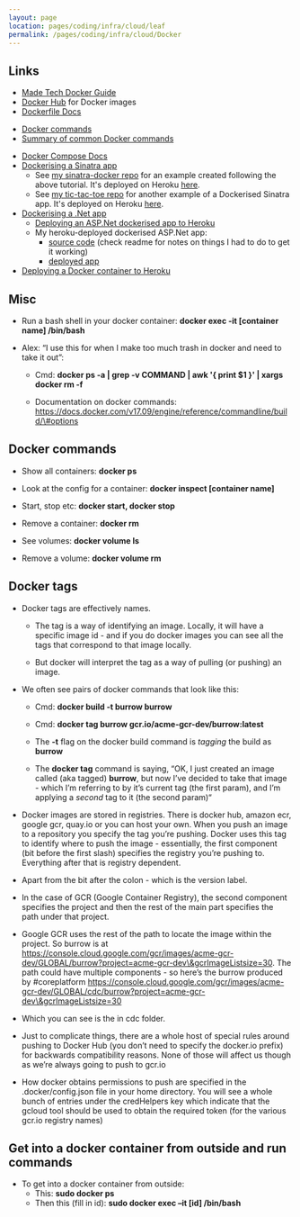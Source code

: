 ```yaml
---
layout: page
location: pages/coding/infra/cloud/leaf
permalink: /pages/coding/infra/cloud/Docker
---
```


## Links

- [Made Tech Docker Guide](https://learn.madetech.com/guides/11-Docker/)
- [Docker Hub](https://hub.docker.com/) for Docker images
- [Dockerfile Docs](https://docs.docker.com/engine/reference/builder/) 
* [Docker commands](https://docs.docker.com/engine/reference/run/)
* [Summary of common Docker commands](https://www.edureka.co/blog/docker-commands/)
- [Docker Compose Docs](https://docs.docker.com/compose/compose-file/)
- [Dockerising a Sinatra app](https://www.codewithjason.com/dockerize-sinatra-application/)
  - See [my sinatra-docker repo](https://github.com/claresudbery/sinatra-docker) for an example created following the above tutorial. It's deployed on Heroku [here](https://sinatra-docker.herokuapp.com/).
  - See [my tic-tac-toe repo](https://github.com/claresudbery/tic-tac-toe-kata) for another example of a Dockerised Sinatra app. It's deployed on Heroku [here](https://tic-tac-toe-docker.herokuapp.com/tictactoe).
- [Dockerising a .Net app](https://docs.microsoft.com/en-us/dotnet/core/docker/build-container?tabs=windows)
  - [Deploying an ASP.Net dockerised app to Heroku](https://medium.com/@vnqmai.hcmue/deploy-asp-net-core-to-heroku-for-free-using-docker-bd6d6fc161ae)
  - My heroku-deployed dockerised ASP.Net app:
    - [source code](https://github.com/claresudbery/dotnet-docker-clare) (check readme for notes on things I had to do to get it working)
    - [deployed app](https://dotnet-docker-clare.herokuapp.com/)
- [Deploying a Docker container to Heroku](https://devcenter.heroku.com/articles/container-registry-and-runtime)

## Misc

  - Run a bash shell in your docker container: **docker exec -it
    \[container name\] /bin/bash**

  - Alex: “I use this for when I make too much trash in docker and need
    to take it out”:
    
      - Cmd: **docker ps -a | grep -v COMMAND | awk '{ print $1 }' |
        xargs docker rm -f**
    
      - Documentation on docker commands:
        [<span class="underline">https://docs.docker.com/v17.09/engine/reference/commandline/build/\#options</span>](https://docs.docker.com/v17.09/engine/reference/commandline/build/#options)

## Docker commands

  - Show all containers: **docker ps**

  - Look at the config for a container: **docker inspect \[container
    name\]**

  - Start, stop etc: **docker start, docker stop**

  - Remove a container: **docker rm**

  - See volumes: **docker volume ls**

  - Remove a volume: **docker volume rm**

## Docker tags

  - Docker tags are effectively names.
    
      - The tag is a way of identifying an image. Locally, it will have
        a specific image id - and if you do docker images you can see
        all the tags that correspond to that image locally.
    
      - But docker will interpret the tag as a way of pulling (or
        pushing) an image.

  - We often see pairs of docker commands that look like this:
    
      - Cmd: **docker build -t burrow burrow**
    
      - Cmd: **docker tag burrow gcr.io/acme-gcr-dev/burrow:latest**
    
      - The **-t** flag on the docker build command is *tagging* the
        build as **burrow**
    
      - The **docker tag** command is saying, “OK, I just created an
        image called (aka tagged) **burrow**, but now I’ve decided to
        take that image - which I’m referring to by it’s current tag
        (the first param), and I’m applying a *second* tag to it (the
        second param)“

  - Docker images are stored in registries. There is docker hub, amazon
    ecr, google gcr, quay.io or you can host your own. When you push an
    image to a repository you specify the tag you’re pushing. Docker
    uses this tag to identify where to push the image - essentially, the
    first component (bit before the first slash) specifies the registry
    you’re pushing to. Everything after that is registry dependent.

  - Apart from the bit after the colon - which is the version label.

  - In the case of GCR (Google Container Registry), the second component
    specifies the project and then the rest of the main part specifies
    the path under that project.

  - Google GCR uses the rest of the path to locate the image within the
    project. So burrow is at
    [<span class="underline">https://console.cloud.google.com/gcr/images/acme-gcr-dev/GLOBAL/burrow?project=acme-gcr-dev\&gcrImageListsize=30</span>](https://console.cloud.google.com/gcr/images/etsy-gcr-dev/GLOBAL/burrow?project=etsy-gcr-dev&gcrImageListsize=30).
    The path could have multiple components - so here’s the burrow
    produced by \#coreplatform
    [<span class="underline">https://console.cloud.google.com/gcr/images/acme-gcr-dev/GLOBAL/cdc/burrow?project=acme-gcr-dev\&gcrImageListsize=30</span>](https://console.cloud.google.com/gcr/images/etsy-gcr-dev/GLOBAL/cdc/burrow?project=etsy-gcr-dev&gcrImageListsize=30)

  - Which you can see is the in cdc folder.

  - Just to complicate things, there are a whole host of special rules
    around pushing to Docker Hub (you don’t need to specify the
    docker.io prefix) for backwards compatibility reasons. None of those
    will affect us though as we’re always going to push to gcr.io

  - How docker obtains permissions to push are specified in the
    .docker/config.json file in your home directory. You will see a
    whole bunch of entries under the credHelpers key which indicate that
    the gcloud tool should be used to obtain the required token (for the
    various gcr.io registry names)
## Get into a docker container from outside and run commands

  - To get into a docker container from outside:
      - This: **sudo docker ps**
      - Then this (fill in id): **sudo docker exec –it \[id\]
        /bin/bash**
